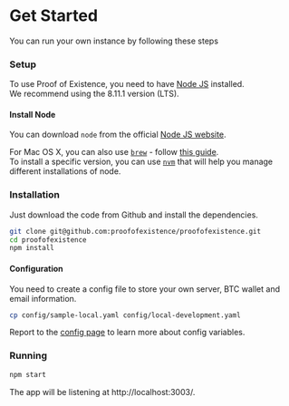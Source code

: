 # Get Started

You can run your own instance by following these steps

### Setup

To use Proof of Existence, you need to have [Node JS](https://nodejs.org/en/) installed.  
We recommend using the 8.11.1 version (LTS).  

#### Install Node

You can download `node` from the official [Node JS website](https://nodejs.org/en/).

For Mac OS X, you can also use [`brew`](http://brew.sh) - follow [this guide](https://treehouse.github.io/installation-guides/mac/node-mac.html).  
To install a specific version, you can use [`nvm`](https://github.com/creationix/nvm) that will help you manage different installations of node.

### Installation

Just download the code from Github and install the dependencies.

```sh
git clone git@github.com:proofofexistence/proofofexistence.git
cd proofofexistence
npm install
```

#### Configuration

You need to create a config file to store your own server, BTC wallet and email information.

```sh
cp config/sample-local.yaml config/local-development.yaml
```

Report to the [config page](config.md) to learn more about config variables.

### Running

```sh
npm start
```

The app will be listening at http://localhost:3003/.
